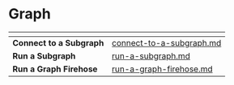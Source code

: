 # Graph

<table data-card-size="large" data-view="cards"><thead><tr><th></th><th data-hidden data-card-target data-type="content-ref"></th></tr></thead><tbody><tr><td><strong>Connect to a Subgraph</strong></td><td><a href="connect-to-a-subgraph.md">connect-to-a-subgraph.md</a></td></tr><tr><td><strong>Run a Subgraph</strong></td><td><a href="run-a-subgraph.md">run-a-subgraph.md</a></td></tr><tr><td><strong>Run a Graph Firehose</strong></td><td><a href="run-a-graph-firehose.md">run-a-graph-firehose.md</a></td></tr></tbody></table>